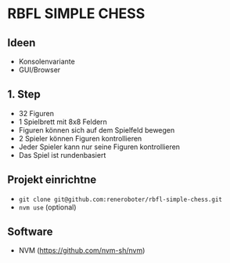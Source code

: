 # RBFL SIMPLE CHESS

## Ideen

- Konsolenvariante 
- GUI/Browser 

## 1. Step
* 32 Figuren
* 1 Spielbrett mit 8x8 Feldern
* Figuren können sich auf dem Spielfeld bewegen
* 2 Spieler können Figuren kontrollieren
* Jeder Spieler kann nur seine Figuren kontrollieren
* Das Spiel ist rundenbasiert


## Projekt einrichtne
* `git clone git@github.com:reneroboter/rbfl-simple-chess.git`
* `nvm use` (optional)

## Software
* NVM (https://github.com/nvm-sh/nvm)